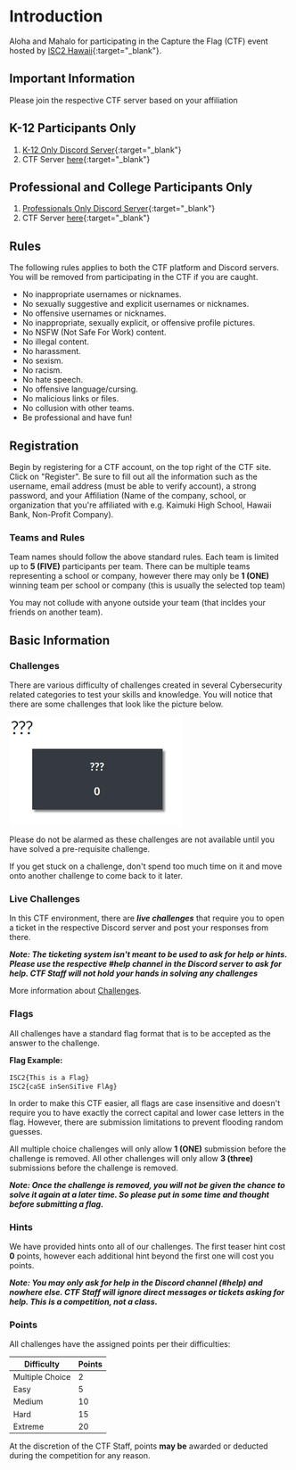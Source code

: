 # Introduction

Aloha and Mahalo for participating in the Capture the Flag (CTF) event hosted by [ISC2 Hawaii](https://isc2hawaii.com/){:target="_blank"}. 

## Important Information

Please join the respective CTF server based on your affiliation

## K-12 Participants Only
1. [K-12 Only Discord Server](https://discord.com/invite/EEUtj3d38z){:target="_blank"}
2. CTF Server [here](){:target="_blank"}

## Professional and College Participants Only
1. [Professionals Only Discord Server](https://discord.com/invite/7YmvJ9Sj6N){:target="_blank"}
2. CTF Server [here](){:target="_blank"}

## Rules

The following rules applies to both the CTF platform and Discord servers. You will be removed from participating in the CTF if you are caught.

* No inappropriate usernames or nicknames.
* No sexually suggestive and explicit usernames or nicknames.
* No offensive usernames or nicknames.
* No inappropriate, sexually explicit, or offensive profile pictures.
* No NSFW (Not Safe For Work) content.
* No illegal content.
* No harassment.
* No sexism.
* No racism.
* No hate speech.
* No offensive language/cursing.
* No malicious links or files.
* No collusion with other teams.
* Be professional and have fun!

## Registration

Begin by registering for a CTF account, on the top right of the CTF site. Click on "Register".
Be sure to fill out all the information such as the username, email address (must be able to verify account), a strong password, and your Affiliation (Name of the company, school, or organization that you're affiliated with e.g. Kaimuki High School, Hawaii Bank, Non-Profit Company).

### Teams and Rules

Team names should follow the above standard rules. Each team is limited up to **5 (FIVE)** participants per team. There can be multiple teams representing a school or company, however there may only be **1 (ONE)** winning team per school or company (this is usually the selected top team)

You may not collude with anyone outside your team (that incldes your friends on another team).

## Basic Information

### Challenges

There are various difficulty of challenges created in several Cybersecurity related categories to test your skills and knowledge. You will notice that there are some challenges that look like the picture below.

![Requirements Image](assets/Requirements.png)

Please do not be alarmed as these challenges are not available until you have solved a pre-requisite challenge.

If you get stuck on a challenge, don't spend too much time on it and move onto another challenge to come back to it later.

### Live Challenges

In this CTF environment, there are ***live challenges*** that require you to open a ticket in the respective Discord server and post your responses from there.

***Note: The ticketing system isn't meant to be used to ask for help or hints. Please use the respective #help channel in the Discord server to ask for help. CTF Staff will not hold your hands in solving any challenges***

More information about [Challenges](challenges.md).

### Flags

All challenges have a standard flag format that is to be accepted as the answer to the challenge.

**Flag Example:**

    ISC2{This is a Flag}
    ISC2{caSE inSenSiTive FlAg}

In order to make this CTF easier, all flags are case insensitive and doesn't require you to have exactly the correct capital and lower case letters in the flag. However, there are submission limitations to prevent flooding random guesses. 

All multiple choice challenges will only allow **1 (ONE)** submission before the challenge is removed. All other challenges will only allow **3 (three)** submissions before the challenge is removed. 

***Note: Once the challenge is removed, you will not be given the chance to solve it again at a later time. So please put in some time and thought before submitting a flag.***

### Hints

We have provided hints onto all of our challenges. The first teaser hint cost **0** points, however each additional hint beyond the first one will cost you points.

***Note: You may only ask for help in the Discord channel (#help) and nowhere else. CTF Staff will ignore direct messages or tickets asking for help. This is a competition, not a class.***

### Points

All challenges have the assigned points per their difficulties:

| Difficulty | Points |
| ----------- | ----- |
| Multiple Choice        | 2     |
| Easy        | 5     |
| Medium      | 10    |
| Hard        | 15    |
| Extreme        | 20    |

At the discretion of the CTF Staff, points **may be** awarded or deducted during the competition for any reason. 